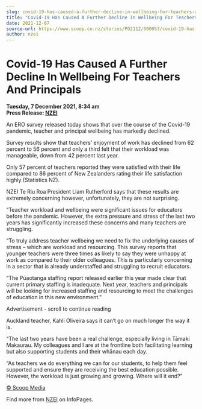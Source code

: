 ```yaml
---
slug: covid-19-has-caused-a-further-decline-in-wellbeing-for-teachers-and-principals
title: "Covid-19 Has Caused A Further Decline In Wellbeing For Teachers And Principals"
date: 2021-12-07
source-url: https://www.scoop.co.nz/stories/PO2112/S00053/covid-19-has-caused-a-further-decline-in-wellbeing-for-teachers-and-principals.htm
author: nzei
---
```

Covid-19 Has Caused A Further Decline In Wellbeing For Teachers And Principals
==============================================================================

**Tuesday, 7 December 2021, 8:34 am**  
**Press Release: [NZEI](https://info.scoop.co.nz/NZEI)**

An ERO survey released today shows that over the course of the Covid-19 pandemic, teacher and principal wellbeing has markedly declined.

Survey results show that teachers’ enjoyment of work has declined from 62 percent to 56 percent and only a third felt that their workload was manageable, down from 42 percent last year.

Only 57 percent of teachers reported they were satisfied with their life compared to 86 percent of New Zealanders rating their life satisfaction highly (Statistics NZ).

NZEI Te Riu Roa President Liam Rutherford says that these results are extremely concerning however, unfortunately, they are not surprising.

“Teacher workload and wellbeing were significant issues for educators before the pandemic. However, the extra pressure and stress of the last two years has significantly increased these concerns and many teachers are struggling.

“To truly address teacher wellbeing we need to fix the underlying causes of stress – which are workload and resourcing. This survey reports that younger teachers were three times as likely to say they were unhappy at work as compared to their older colleagues. This is particularly concerning in a sector that is already understaffed and struggling to recruit educators.

“The Pūaotanga staffing report released earlier this year made clear that current primary staffing is inadequate. Next year, teachers and principals will be looking for increased staffing and resourcing to meet the challenges of education in this new environment."

Advertisement - scroll to continue reading





Auckland teacher, Kahli Oliveira says it can’t go on much longer the way it is.

“The last two years have been a real challenge, especially living in Tāmaki Makaurau. My colleagues and I are at the frontline both facilitating learning but also supporting students and their whānau each day.

“As teachers we do everything we can for our students, to help them feel supported and ensure they are receiving the best education possible. However, the workload is just growing and growing. Where will it end?"

[© Scoop Media](http://www.scoop.co.nz/about/terms.html)

Find more from [NZEI](https://info.scoop.co.nz/NZEI) on InfoPages.